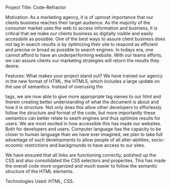 Project Title: Code-Refractor 

Motivation: As a marketing agency, it is of upmost importance that our clients business reaches their target audience. As the majority of the consumer market uses the web to access information and business, it is critical that we make our clients business as digitally visible and easily accessbile as possible. One of the best ways to assure client business does not lag in search results is by optimizing their site to respond as efficient and precise or broad as possible to search engines. In todays era, one cannot afford to have an underperforming website. With our teams efforts, we can assure clients our marketing strategies will return the results they desire. 

Features: What makes your project stand out? 
We have trained our agency in the new format of HTML, the HTML5, which includes a large update on the use of semantics. Instead of overusing the <div> tags, we are now able to give more appropriate tag names to our html and therein creating better understanding of what the document is about and how it is structure. Not only does this allow other developers to efforlessly follow the structure and format of the code, but more importantly these semantics can better relate to searh engines and thus optimize results for users. 
We are most excited in how accessible this has made our websites. Both for developers and users. Computer language has the capacity to be closer to human language than we have ever imagined, we plan to take full advantage of such developments to allow people of all alter-abilities, socio-ecoomic restrictions and backgrounds to have access to our sites. 

We have ensured that all links are functioning correctly, polished up the CSS and also consolidated the CSS selectors and properites. This has made the overall code more organized and much easier to follow the semantic structure of the HTML elements. 

Technologies Used: HTML, CSS. 
